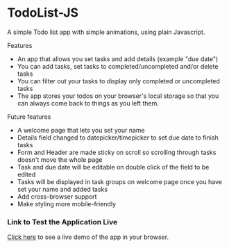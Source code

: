 # TodoList-JS
A simple Todo list app with simple animations, using plain Javascript. 

Features
 - An app that allows you set tasks and add details (example "due date")
 - You can add tasks, set tasks to completed/uncompleted and/or delete tasks
 - You can filter out your tasks to display only completed or uncompleted tasks
 - The app stores your todos on your browser's local storage so that you can always come back to things as you left them.

Future features
 - A welcome page that lets you set your name
 - Details field changed to datepicker/timepicker to set due date to finish tasks
 - Form and Header are made sticky on scroll so scrolling through tasks doesn't move the whole page
 - Task and due date will be editable on double click of the field to be edited
 - Tasks will be displayed in task groups on welcome page once you have set your name and added tasks
 - Add cross-browser support 
 - Make styling more mobile-friendly

 ### Link to Test the Application Live 

[Click here](https://sammyebinne.github.io/TodoList-JS/) to see a live demo of the app in your browser.
 
